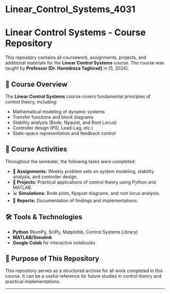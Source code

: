 # Linear_Control_Systems_4031
# Linear Control Systems - Course Repository

This repository contains all coursework, assignments, projects, and additional materials for the **Linear Control Systems** course. The course was taught by **Professor [Dr. Hamidreza Taghirad]** in [5, 2024].

## 📖 Course Overview
The **Linear Control Systems** course covers fundamental principles of control theory, including:
- Mathematical modeling of dynamic systems
- Transfer functions and block diagrams
- Stability analysis (Bode, Nyquist, and Root Locus)
- Controller design (PID, Lead-Lag, etc.)
- State-space representation and feedback control

## 📌 Course Activities
Throughout the semester, the following tasks were completed:
- 📂 **Assignments:** Weekly problem sets on system modeling, stability analysis, and controller design.
- 🚀 **Projects:** Practical applications of control theory using Python and MATLAB.
- 📊 **Simulations:** Bode plots, Nyquist diagrams, and root locus analysis.
- 📝 **Reports:** Documentation of findings and implementations.

## 🛠 Tools & Technologies
- **Python** (NumPy, SciPy, Matplotlib, Control Systems Library)
- **MATLAB/Simulink**
- **Google Colab** for interactive notebooks

## 🎯 Purpose of This Repository
This repository serves as a structured archive for all work completed in this course. It can be a useful reference for future studies in control theory and practical implementations.

---
